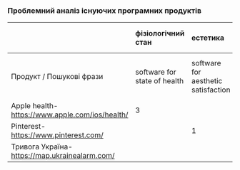 ### Проблемний аналіз існуючих програмних продуктів

|   |фізіологічний стан|естетика |безпека під час обстрілів|Тип ліцензії|Примітка|
|:- |:-                   |:-                    |:-                |:-          |:-      |
|Продукт / Пошукові фрази|software for state of health|software for aesthetic satisfaction|software to to save lives during shelling|||
|Apple health- https://www.apple.com/ios/health/|3|||Proprietary||
|Pinterest- https://www.pinterest.com/||1||Proprietary||
|Тривога Україна- https://map.ukrainealarm.com/|||4|Proprietary||

